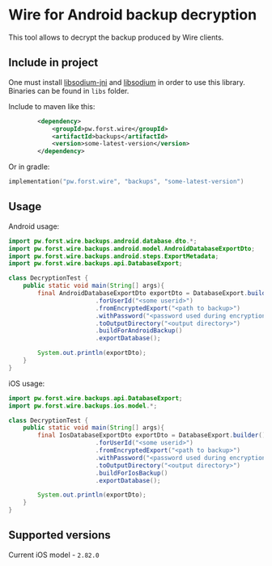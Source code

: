 # Wire for Android backup decryption

This tool allows to decrypt the backup produced by Wire clients.

## Include in project

One must install [libsodium-jni](https://github.com/joshjdevl/libsodium-jni)
and [libsodium](https://github.com/jedisct1/libsodium) in order to use this library.
Binaries can be found in `libs` folder.

Include to maven like this:
```xml
        <dependency>
            <groupId>pw.forst.wire</groupId>
            <artifactId>backups</artifactId>
            <version>some-latest-version</version>
        </dependency>
```

Or in gradle:
```kotlin
implementation("pw.forst.wire", "backups", "some-latest-version")
```

## Usage

Android usage:
````java
import pw.forst.wire.backups.android.database.dto.*;
import pw.forst.wire.backups.android.model.AndroidDatabaseExportDto;
import pw.forst.wire.backups.android.steps.ExportMetadata;
import pw.forst.wire.backups.api.DatabaseExport;

class DecryptionTest {
    public static void main(String[] args){
        final AndroidDatabaseExportDto exportDto = DatabaseExport.builder()
                        .forUserId("<some userid>")
                        .fromEncryptedExport("<path to backup>")
                        .withPassword("<password used during encryption>")
                        .toOutputDirectory("<output directory>")
                        .buildForAndroidBackup()
                        .exportDatabase();

        System.out.println(exportDto);     
    }
}
````

iOS usage:
````java
import pw.forst.wire.backups.api.DatabaseExport;
import pw.forst.wire.backups.ios.model.*;

class DecryptionTest {
    public static void main(String[] args){
        final IosDatabaseExportDto exportDto = DatabaseExport.builder()
                        .forUserId("<some userid>")
                        .fromEncryptedExport("<path to backup>")
                        .withPassword("<password used during encryption>")
                        .toOutputDirectory("<output directory>")
                        .buildForIosBackup()
                        .exportDatabase();

        System.out.println(exportDto);     
    }
}
````


## Supported versions
Current iOS model - `2.82.0`
